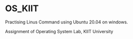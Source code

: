 # OS_KIIT

Practising Linus Command
using Ubuntu 20.04 on windows.


Assignment of Operating System Lab,
KIIT University
